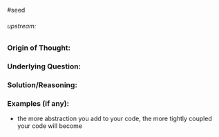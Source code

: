#seed 
###### upstream: 

### Origin of Thought:


### Underlying Question: 


### Solution/Reasoning: 


### Examples (if any): 

- the more abstraction you add to your code, the more tightly coupled your code will become 